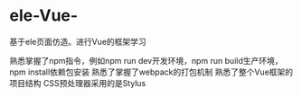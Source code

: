 # ele-Vue-
基于ele页面仿造。进行Vue的框架学习

 熟悉掌握了npm指令，例如npm run dev开发环境，npm run build生产环境，npm install依赖包安装
 熟悉了掌握了webpack的打包机制
 熟悉了整个Vue框架的项目结构
 CSS预处理器采用的是Stylus
